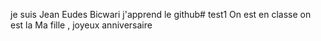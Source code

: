 je suis Jean Eudes Bicwari j'apprend le github# test1
On est en classe
on est la
Ma fille , joyeux anniversaire
